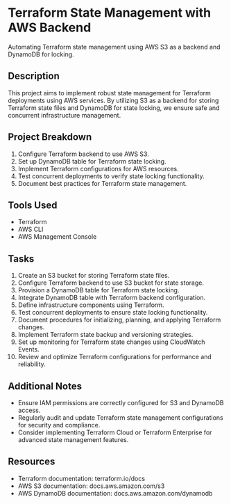 # Terraform State Management with AWS Backend

Automating Terraform state management using AWS S3 as a backend and DynamoDB for locking.

## Description

This project aims to implement robust state management for Terraform deployments using AWS services. By utilizing S3 as a backend for storing Terraform state files and DynamoDB for state locking, we ensure safe and concurrent infrastructure management.

## Project Breakdown

1.  Configure Terraform backend to use AWS S3.
2.  Set up DynamoDB table for Terraform state locking.
3.  Implement Terraform configurations for AWS resources.
4.  Test concurrent deployments to verify state locking functionality.
5.  Document best practices for Terraform state management.

## Tools Used

- Terraform
- AWS CLI
- AWS Management Console

## Tasks

1.  Create an S3 bucket for storing Terraform state files.
2.  Configure Terraform backend to use S3 bucket for state storage.
3.  Provision a DynamoDB table for Terraform state locking.
4.  Integrate DynamoDB table with Terraform backend configuration.
5.  Define infrastructure components using Terraform.
6.  Test concurrent deployments to ensure state locking functionality.
7.  Document procedures for initializing, planning, and applying Terraform changes.
8.  Implement Terraform state backup and versioning strategies.
9.  Set up monitoring for Terraform state changes using CloudWatch Events.
10. Review and optimize Terraform configurations for performance and reliability.

## Additional Notes

- Ensure IAM permissions are correctly configured for S3 and DynamoDB access.
- Regularly audit and update Terraform state management configurations for security and compliance.
- Consider implementing Terraform Cloud or Terraform Enterprise for advanced state management features.

## Resources

- Terraform documentation: terraform.io/docs
- AWS S3 documentation: docs.aws.amazon.com/s3
- AWS DynamoDB documentation: docs.aws.amazon.com/dynamodb
